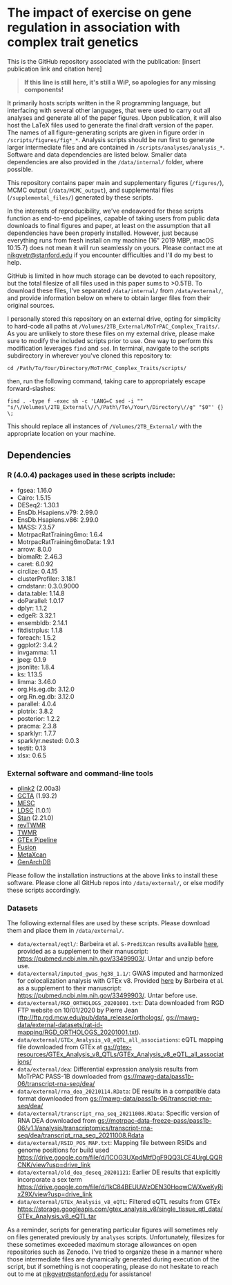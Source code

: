 # The impact of exercise on gene regulation in association with complex trait genetics

This is the GitHub repository associated with the publication: [insert publication link and citation here] 

>**If this line is still here, it's still a WiP, so apologies for any missing components!**

It primarily hosts scripts written in the R programming language, but interfacing with several other languages, that were used to carry out all analyses and generate all of the paper figures. Upon publication, it will also host the LaTeX files used to generate the final draft version of the paper. The names of all figure-generating scripts are given in figure order in `/scripts/figures/fig*_*`. Analysis scripts should be run first to generate larger intermediate files and are contained in `/scripts/analyses/analysis_*`. Software and data dependencies are listed below. Smaller data dependencies are also provided in the `/data/internal/` folder, where possible.

This repository contains paper main and supplementary figures (`/figures/`), MCMC output (`/data/MCMC_output`), and supplemental files (`/supplemental_files/`) generated by these scripts.

In the interests of reproducibility, we've endeavored for these scripts function as end-to-end pipelines, capable of taking users from public data downloads to final figures and paper, at least on the assumption that all dependencies have been properly installed. However, just because everything runs from fresh install on my machine (16" 2019 MBP, macOS 10.15.7) does not mean it will run seamlessly on yours. Please contact me at nikgvetr@stanford.edu if you encounter difficulties and I'll do my best to help.

GitHub is limited in how much storage can be devoted to each repository, but the total filesize of all files used in this paper sums to >0.5TB. To download these files, I've separated `/data/internal/` from `/data/external/`, and provide information below on where to obtain larger files from their original sources.

I personally stored this repository on an external drive, opting for simplicity to hard-code all paths at `/Volumes/2TB_External/MoTrPAC_Complex_Traits/`. As you are unlikely to store these files on my external drive, please make sure to modify the included scripts prior to use. One way to perform this modification leverages `find` and `sed`. In terminal, navigate to the scripts subdirectory in wherever you've cloned this repository to:

`cd /Path/To/Your/Directory/MoTrPAC_Complex_Traits/scripts/`

then, run the following command, taking care to appropriately escape forward-slashes:

`find . -type f -exec sh -c 'LANG=C sed -i "" "s/\/Volumes\/2TB_External\//\/Path\/To\/Your\/Directory\//g" "$0"' {} \;`

This should replace all instances of `/Volumes/2TB_External/` with the appropriate location on your machine.

## Dependencies

### R (4.0.4) packages used in these scripts include:

* fgsea: 1.16.0
* Cairo: 1.5.15
* DESeq2: 1.30.1
* EnsDb.Hsapiens.v79: 2.99.0
* EnsDb.Hsapiens.v86: 2.99.0
* MASS: 7.3.57
* MotrpacRatTraining6mo: 1.6.4
* MotrpacRatTraining6moData: 1.9.1
* arrow: 8.0.0
* biomaRt: 2.46.3
* caret: 6.0.92
* circlize: 0.4.15
* clusterProfiler: 3.18.1
* cmdstanr: 0.3.0.9000
* data.table: 1.14.8
* doParallel: 1.0.17
* dplyr: 1.1.2
* edgeR: 3.32.1
* ensembldb: 2.14.1
* fitdistrplus: 1.1.8
* foreach: 1.5.2
* ggplot2: 3.4.2
* invgamma: 1.1
* jpeg: 0.1.9
* jsonlite: 1.8.4
* ks: 1.13.5
* limma: 3.46.0
* org.Hs.eg.db: 3.12.0
* org.Rn.eg.db: 3.12.0
* parallel: 4.0.4
* plotrix: 3.8.2
* posterior: 1.2.2
* pracma: 2.3.8
* sparklyr: 1.7.7
* sparklyr.nested: 0.0.3
* testit: 0.13
* xlsx: 0.6.5

### External software and command-line tools

* [plink2](https://www.cog-genomics.org/plink/2.0/) (2.00a3)
* [GCTA](https://yanglab.westlake.edu.cn/software/gcta/#Overview) (1.93.2)
* [MESC](https://github.com/douglasyao/mesc)  
* [LDSC](https://github.com/bulik/ldsc) (1.0.1)
* [Stan](https://mc-stan.org/) (2.21.0)
* [revTWMR](https://github.com/eleporcu/revTWMR)
* [TWMR](https://github.com/eleporcu/TWMR)
* [GTEx Pipeline](https://github.com/broadinstitute/gtex-pipeline/)
* [Fusion](https://github.com/gusevlab/fusion_twas/tree/master)
* [MetaXcan](https://github.com/hakyimlab/MetaXcan)
* [GenArchDB](https://github.com/jlbren/GenArchDB)

Please follow the installation instructions at the above links to install these software. Please clone all GitHub repos into `/data/external/`, or else modify these scripts accordingly.

### Datasets  

The following external files are used by these scripts. Please download them and place them in `/data/external/`.

* `data/external/eqtl/`: Barbeira et al. `S-PrediXcan` results
available [here](https://zenodo.org/record/3518299#:~:text=Download-,spredixcan_eqtl.tar.gz,-md5%3Ac0474256186dc58ed41705475455ebee), provided as a 
supplement to their manuscript: <https://pubmed.ncbi.nlm.nih.gov/33499903/>. Untar and unzip before use.   
* `data/external/imputed_gwas_hg38_1.1/`: GWAS imputed and harmonized for colocalization 
analysis with GTEx v8. Provided [here](https://zenodo.org/record/3629742/files/harmonized_imputed_gwas.tar?download=1) by Barbeira et al. as a supplement to their 
manuscript: <https://pubmed.ncbi.nlm.nih.gov/33499903/>. Untar before use.
* `data/external/RGD_ORTHOLOGS_20201001.txt`: Data downloaded from RGD FTP website 
on 10/01/2020 by Pierre Jean (<ftp://ftp.rgd.mcw.edu/pub/data_release/orthologs/>, <gs://mawg-data/external-datasets/rat-id-mapping/RGD_ORTHOLOGS_20201001.txt>).
* `data/external/GTEx_Analysis_v8_eQTL_all_associations`: eQTL mapping file downloaded from GTEx at <gs://gtex-resources/GTEx_Analysis_v8_QTLs/GTEx_Analysis_v8_eQTL_all_associations/>
* `data/external/dea`: Differential expression analysis results from MoTrPAC PASS-1B downloaded from <gs://mawg-data/pass1b-06/transcript-rna-seq/dea/>
* `data/external/rna_dea_20210114.RData`: DE results in a compatible data format downloaded from <gs://mawg-data/pass1b-06/transcript-rna-seq/dea/>
* `data/external/transcript_rna_seq_20211008.RData`: Specific version of RNA DEA downloaded from <gs://motrpac-data-freeze-pass/pass1b-06/v1.1/analysis/transcriptomics/transcript-rna-seq/dea/transcript_rna_seq_20211008.Rdata>
* `data/external/RSID_POS_MAP.txt`: Mapping file between RSIDs and genome positions for build used <https://drive.google.com/file/d/1COG3UXpdMtfDgF9QQ3LCE4UrgLQQRCNK/view?usp=drive_link>
* `data/external/old_dea_deseq_20201121`: Earlier DE results that explicitly incorporate a sex term  <https://drive.google.com/file/d/1kC84BEUUWzOEN30HoqwCWXweKyRixZ9X/view?usp=drive_link>
* `data/external/GTEx_Analysis_v8_eQTL`: Filtered eQTL results from GTEx <https://storage.googleapis.com/gtex_analysis_v8/single_tissue_qtl_data/GTEx_Analysis_v8_eQTL.tar>

As a reminder, scripts for generating particular figures will sometimes rely on files generated previously by `analyses` scripts. Unfortunately, filesizes for these sometimes exceeded maximum storage allowances on open repositories such as Zenodo. I've tried to organize these in a manner where those intermediate files are dynamically generated during execution of the script, but if something is not cooperating, please do not hesitate to reach out to me at nikgvetr@stanford.edu for assistance!
